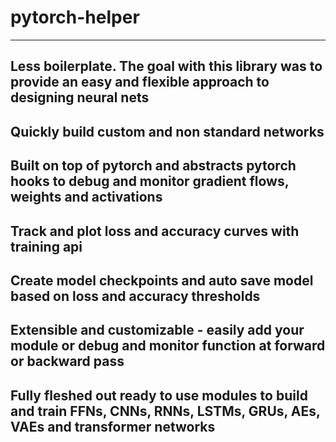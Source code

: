 # pytorch-helper

---

## Less boilerplate. The goal with this library was to provide an easy and flexible approach to designing neural nets

## Quickly build custom and non standard networks 

## Built on top of pytorch and abstracts pytorch hooks to debug and monitor gradient flows, weights and activations

## Track and plot loss and accuracy curves with training api 

## Create model checkpoints and auto save model based on loss and accuracy thresholds

## Extensible and customizable - easily add your module or debug and monitor function at forward or backward pass

## Fully fleshed out ready to use modules to build and train FFNs, CNNs, RNNs, LSTMs, GRUs, AEs, VAEs and transformer networks

